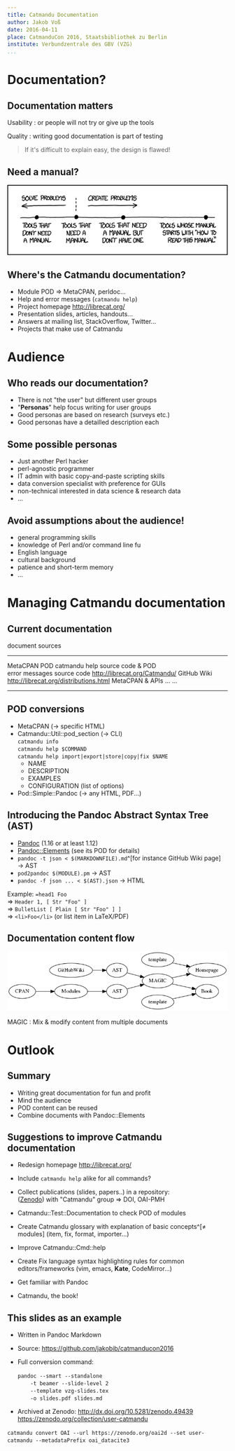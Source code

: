 ```yaml
---
title: Catmandu Documentation
author: Jakob Voß
date: 2016-04-11
place: CatmanduCon 2016, Staatsbibliothek zu Berlin
institute: Verbundzentrale des GBV (VZG)
...
```


# Documentation?

## Documentation matters

Usability
  : or people will not try or give up the tools

Quality
  : writing good documentation is part of testing

> If it's difficult to explain easy, the design is flawed!

## Need a manual?

![<https://xkcd.com/1343/>](xkcd1343.png)

## Where's the Catmandu documentation?

* Module POD $\Rightarrow$ MetaCPAN, perldoc...
* Help and error messages (`catmandu help`)
* Project homepage <http://librecat.org/>
* Presentation slides, articles, handouts...
* Answers at mailing list, StackOverflow, Twitter...
* Projects that make use of Catmandu

# Audience

## Who reads our documentation?

* There is not "the user" but different user groups
* "**Personas**" help focus writing for user groups
* Good personas are based on research (surveys etc.)
* Good personas have a detailled description each

## Some possible personas

* Just another Perl hacker
* perl-agnostic programmer
* IT admin with basic copy-and-paste scripting skills
* data conversion specialist with preference for GUIs
* non-technical interested in data science & research data
* ...

## Avoid assumptions about the audience!

* general programming skills
* knowledge of Perl and/or command line fu
* English language 
* cultural background
* patience and short-term memory
* ...

# Managing Catmandu documentation
 
## Current documentation

document                                 sources
---------------------------------------- ------------------
MetaCPAN                                 POD
catmandu help                            source code & POD  
error messages                           source code
<http://librecat.org/Catmandu/>          GitHub Wiki
<http://librecat.org/distributions.html> MetaCPAN & APIs
...                                      ...
---------------------------------------- ------------------

## POD conversions

* MetaCPAN ($\rightarrow$ specific HTML)
* Catmandu::Util::pod_section ($\rightarrow$ CLI)\
  `catmandu info`\
  `catmandu help $COMMAND`\
  `catmandu help import|export|store|copy|fix $NAME`
    * NAME
    * DESCRIPTION
    * EXAMPLES
    * CONFIGURATION (list of options)
* Pod::Simple::Pandoc ($\rightarrow$ any HTML, PDF...)

## Introducing the Pandoc Abstract Syntax Tree (AST)

* [Pandoc](http://pandoc.org/) (1.16 or at least 1.12)
* [Pandoc::Elements](https://metacpan.org/release/Pandoc-Elements)
  (see its POD for details)
* `pandoc -t json < $(MARKDOWNFILE).md`^[for instance GitHub Wiki page] $\rightarrow$ AST
* `pod2pandoc $(MODULE).pm` $\rightarrow$ AST 
* `pandoc -f json ... < $(AST).json` $\rightarrow$ HTML

Example: `=head1 Foo`\
$\Rightarrow$ `Header 1, [ Str "Foo" ]`\
$\Rightarrow$ `BulletList [ Plain [ Str "Foo" ] ]`\
$\Rightarrow$ `<li>Foo</li>` (or list item in LaTeX/PDF)

## Documentation content flow

![](docflow.png)

MAGIC
  : Mix & modify content from multiple documents

# Outlook

## Summary

* Writing great documentation for fun and profit
* Mind the audience
* POD content can be reused
* Combine documents with Pandoc::Elements

## Suggestions to improve Catmandu documentation

* Redesign homepage <http://librecat.org/>

* Include `catmandu help` alike for all commands?

* Collect publications (slides, papers..) in a repository:\
  ([Zenodo](http://zenodo.org)) with "Catmandu" group $\Rightarrow$ DOI, OAI-PMH

* Catmandu::Test::Documentation to check POD of modules

* Create Catmandu glossary with explanation of basic concepts^[$\neq$ modules] 
  (item, fix, format, importer...)

* Improve Catmandu::Cmd::help

* Create Fix language syntax highlighting rules for common editors/frameworks
  (vim, emacs, **Kate**, CodeMirror...)

* Get familiar with Pandoc

* Catmandu, the book!

## This slides as an example

* Written in Pandoc Markdown
* Source: <https://github.com/jakobib/catmanducon2016>
* Full conversion command:

    `pandoc --smart --standalone`\
    `    -t beamer --slide-level 2`\
    `    --template vzg-slides.tex`\
    `    -o slides.pdf slides.md`

* Archived at Zenodo: <http://dx.doi.org/10.5281/zenodo.49439>
  <https://zenodo.org/collection/user-catmandu>

`catmandu convert OAI --url https://zenodo.org/oai2d --set user-catmandu --metadataPrefix oai_datacite3`

